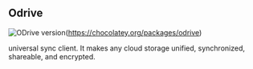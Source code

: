 ﻿## Odrive
![ODrive version](https://img.shields.io/chocolatey/v/odrive?color=green&label=odrive)(https://chocolatey.org/packages/odrive)

universal sync client. It makes any cloud storage unified, synchronized, shareable, and encrypted.

